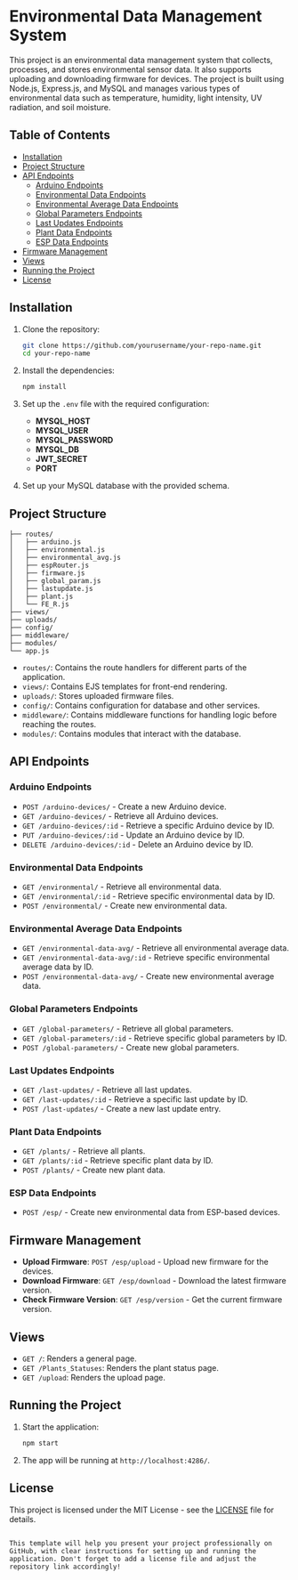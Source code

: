 # Environmental Data Management System

This project is an environmental data management system that collects, processes, and stores environmental sensor data. It also supports uploading and downloading firmware for devices. The project is built using Node.js, Express.js, and MySQL and manages various types of environmental data such as temperature, humidity, light intensity, UV radiation, and soil moisture.

## Table of Contents
- [Installation](#installation)
- [Project Structure](#project-structure)
- [API Endpoints](#api-endpoints)
  - [Arduino Endpoints](#arduino-endpoints)
  - [Environmental Data Endpoints](#environmental-data-endpoints)
  - [Environmental Average Data Endpoints](#environmental-average-data-endpoints)
  - [Global Parameters Endpoints](#global-parameters-endpoints)
  - [Last Updates Endpoints](#last-updates-endpoints)
  - [Plant Data Endpoints](#plant-data-endpoints)
  - [ESP Data Endpoints](#esp-data-endpoints)
- [Firmware Management](#firmware-management)
- [Views](#views)
- [Running the Project](#running-the-project)
- [License](#license)

## Installation

1. Clone the repository:
   ```bash
   git clone https://github.com/yourusername/your-repo-name.git
   cd your-repo-name


2. Install the dependencies:
   ```bash
   npm install
   ```

3. Set up the `.env` file with the required configuration:
   - **MYSQL_HOST**
   - **MYSQL_USER**
   - **MYSQL_PASSWORD**
   - **MYSQL_DB**
   - **JWT_SECRET**
   - **PORT**

4. Set up your MySQL database with the provided schema.

## Project Structure

```
├── routes/
│   ├── arduino.js
│   ├── environmental.js
│   ├── environmental_avg.js
│   ├── espRouter.js
│   ├── firmware.js
│   ├── global_param.js
│   ├── lastupdate.js
│   ├── plant.js
│   └── FE_R.js
├── views/
├── uploads/
├── config/
├── middleware/
├── modules/
└── app.js
```

- `routes/`: Contains the route handlers for different parts of the application.
- `views/`: Contains EJS templates for front-end rendering.
- `uploads/`: Stores uploaded firmware files.
- `config/`: Contains configuration for database and other services.
- `middleware/`: Contains middleware functions for handling logic before reaching the routes.
- `modules/`: Contains modules that interact with the database.

## API Endpoints

### Arduino Endpoints

- `POST /arduino-devices/` - Create a new Arduino device.
- `GET /arduino-devices/` - Retrieve all Arduino devices.
- `GET /arduino-devices/:id` - Retrieve a specific Arduino device by ID.
- `PUT /arduino-devices/:id` - Update an Arduino device by ID.
- `DELETE /arduino-devices/:id` - Delete an Arduino device by ID.

### Environmental Data Endpoints

- `GET /environmental/` - Retrieve all environmental data.
- `GET /environmental/:id` - Retrieve specific environmental data by ID.
- `POST /environmental/` - Create new environmental data.

### Environmental Average Data Endpoints

- `GET /environmental-data-avg/` - Retrieve all environmental average data.
- `GET /environmental-data-avg/:id` - Retrieve specific environmental average data by ID.
- `POST /environmental-data-avg/` - Create new environmental average data.

### Global Parameters Endpoints

- `GET /global-parameters/` - Retrieve all global parameters.
- `GET /global-parameters/:id` - Retrieve specific global parameters by ID.
- `POST /global-parameters/` - Create new global parameters.

### Last Updates Endpoints

- `GET /last-updates/` - Retrieve all last updates.
- `GET /last-updates/:id` - Retrieve a specific last update by ID.
- `POST /last-updates/` - Create a new last update entry.

### Plant Data Endpoints

- `GET /plants/` - Retrieve all plants.
- `GET /plants/:id` - Retrieve specific plant data by ID.
- `POST /plants/` - Create new plant data.

### ESP Data Endpoints

- `POST /esp/` - Create new environmental data from ESP-based devices.

## Firmware Management

- **Upload Firmware**: `POST /esp/upload` - Upload new firmware for the devices.
- **Download Firmware**: `GET /esp/download` - Download the latest firmware version.
- **Check Firmware Version**: `GET /esp/version` - Get the current firmware version.

## Views

- `GET /`: Renders a general page.
- `GET /Plants_Statuses`: Renders the plant status page.
- `GET /upload`: Renders the upload page.

## Running the Project

1. Start the application:
   ```bash
   npm start
   ```

2. The app will be running at `http://localhost:4286/`.

## License

This project is licensed under the MIT License - see the [LICENSE](LICENSE) file for details.
```

This template will help you present your project professionally on GitHub, with clear instructions for setting up and running the application. Don't forget to add a license file and adjust the repository link accordingly!
